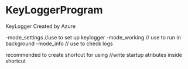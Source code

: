 # KeyLoggerProgram
KeyLogger Created by Azure

-mode_settings //use to set up keylogger
-mode_working // use to run in background
-mode_info // use to check logs

recommended to create shortcut for using //write startup atributes inside shortcut
